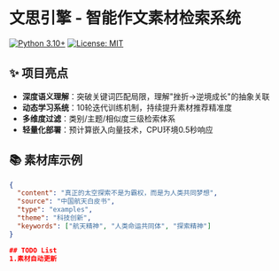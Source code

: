 # 文思引擎 - 智能作文素材检索系统

[![Python 3.10+](https://img.shields.io/badge/python-3.12%2B-blue)]()
[![License: MIT](https://img.shields.io/badge/License-MIT-green)]()

## ✨ 项目亮点
- **深度语义理解**：突破关键词匹配局限，理解"挫折→逆境成长"的抽象关联
- **动态学习系统**：10轮迭代训练机制，持续提升素材推荐精准度
- **多维度过滤**：类别/主题/相似度三级检索体系
- **轻量化部署**：预计算嵌入向量技术，CPU环境0.5秒响应

## 📚 素材库示例
```json
{
  "content": "真正的太空探索不是为霸权，而是为人类共同梦想",
  "source": "中国航天白皮书",
  "type": "examples",
  "theme": "科技创新",
  "keywords": ["航天精神", "人类命运共同体", "探索精神"]
}

## TODO List
1.素材自动更新
